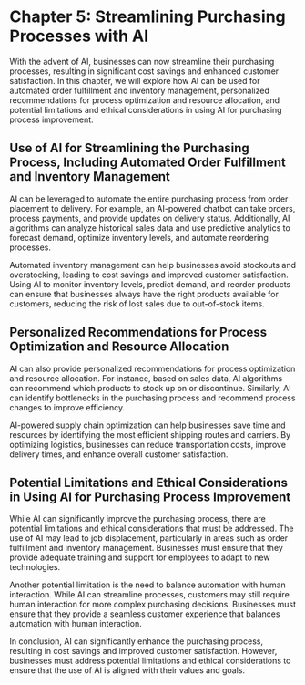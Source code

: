 Chapter 5: Streamlining Purchasing Processes with AI
====================================================

With the advent of AI, businesses can now streamline their purchasing processes, resulting in significant cost savings and enhanced customer satisfaction. In this chapter, we will explore how AI can be used for automated order fulfillment and inventory management, personalized recommendations for process optimization and resource allocation, and potential limitations and ethical considerations in using AI for purchasing process improvement.

Use of AI for Streamlining the Purchasing Process, Including Automated Order Fulfillment and Inventory Management
-----------------------------------------------------------------------------------------------------------------

AI can be leveraged to automate the entire purchasing process from order placement to delivery. For example, an AI-powered chatbot can take orders, process payments, and provide updates on delivery status. Additionally, AI algorithms can analyze historical sales data and use predictive analytics to forecast demand, optimize inventory levels, and automate reordering processes.

Automated inventory management can help businesses avoid stockouts and overstocking, leading to cost savings and improved customer satisfaction. Using AI to monitor inventory levels, predict demand, and reorder products can ensure that businesses always have the right products available for customers, reducing the risk of lost sales due to out-of-stock items.

Personalized Recommendations for Process Optimization and Resource Allocation
-----------------------------------------------------------------------------

AI can also provide personalized recommendations for process optimization and resource allocation. For instance, based on sales data, AI algorithms can recommend which products to stock up on or discontinue. Similarly, AI can identify bottlenecks in the purchasing process and recommend process changes to improve efficiency.

AI-powered supply chain optimization can help businesses save time and resources by identifying the most efficient shipping routes and carriers. By optimizing logistics, businesses can reduce transportation costs, improve delivery times, and enhance overall customer satisfaction.

Potential Limitations and Ethical Considerations in Using AI for Purchasing Process Improvement
-----------------------------------------------------------------------------------------------

While AI can significantly improve the purchasing process, there are potential limitations and ethical considerations that must be addressed. The use of AI may lead to job displacement, particularly in areas such as order fulfillment and inventory management. Businesses must ensure that they provide adequate training and support for employees to adapt to new technologies.

Another potential limitation is the need to balance automation with human interaction. While AI can streamline processes, customers may still require human interaction for more complex purchasing decisions. Businesses must ensure that they provide a seamless customer experience that balances automation with human interaction.

In conclusion, AI can significantly enhance the purchasing process, resulting in cost savings and improved customer satisfaction. However, businesses must address potential limitations and ethical considerations to ensure that the use of AI is aligned with their values and goals.
